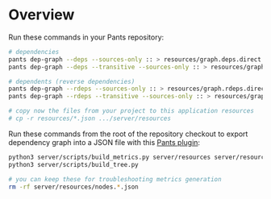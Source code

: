 # Overview

Run these commands in your Pants repository:

```bash
# dependencies
pants dep-graph --deps --sources-only :: > resources/graph.deps.direct.json
pants dep-graph --deps --transitive --sources-only :: > resources/graph.deps.transitive.json

# dependents (reverse dependencies)
pants dep-graph --rdeps --sources-only :: > resources/graph.rdeps.direct.json
pants dep-graph --rdeps --transitive --sources-only :: > resources/graph.rdeps.transitive.json

# copy now the files from your project to this application resources
# cp -r resources/*.json .../server/resources
```

Run these commands from the root of the repository checkout to export dependency graph into a JSON file
with this [Pants plugin](https://pypi.org/project/pants-plugin-dep-graph/):

```bash
python3 server/scripts/build_metrics.py server/resources server/resources
python3 server/scripts/build_tree.py

# you can keep these for troubleshooting metrics generation
rm -rf server/resources/nodes.*.json
```
